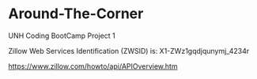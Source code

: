 # Around-The-Corner
UNH Coding BootCamp Project 1


Zillow Web Services Identification (ZWSID) is: X1-ZWz1gqdjqunymj_4234r


https://www.zillow.com/howto/api/APIOverview.htm

